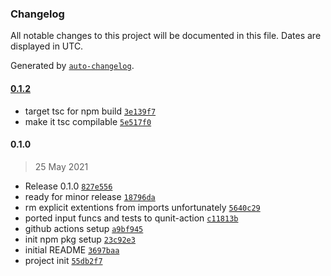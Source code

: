 ### Changelog

All notable changes to this project will be documented in this file. Dates are displayed in UTC.

Generated by [`auto-changelog`](https://github.com/CookPete/auto-changelog).

#### [0.1.2](https://github.com/izelnakri/qunit-action/compare/0.1.0...0.1.2)

- target tsc for npm build [`3e139f7`](https://github.com/izelnakri/qunit-action/commit/3e139f75397c1cde8181989f71c3a0a5b2a75eed)
- make it tsc compilable [`5e517f0`](https://github.com/izelnakri/qunit-action/commit/5e517f0533799abc763979c0c51f73b7e0c6c553)

#### 0.1.0

> 25 May 2021

- Release 0.1.0 [`827e556`](https://github.com/izelnakri/qunit-action/commit/827e556daadf1f3045b263333068aa90651501ca)
- ready for minor release [`18796da`](https://github.com/izelnakri/qunit-action/commit/18796dafc2dd95d125beea644ecb2fccac0c9bac)
- rm explicit extentions from imports unfortunately [`5640c29`](https://github.com/izelnakri/qunit-action/commit/5640c291c62bdca270a9115fc57fa76b87cdc421)
- ported input funcs and tests to qunit-action [`c11813b`](https://github.com/izelnakri/qunit-action/commit/c11813b86b716ab9dfbf791ba9691dcaddc10071)
- github actions setup [`a9bf945`](https://github.com/izelnakri/qunit-action/commit/a9bf945f1099ab02fc59db10578fa8ee5ebc3f8c)
- init npm pkg setup [`23c92e3`](https://github.com/izelnakri/qunit-action/commit/23c92e3a41c1b8dac24555cd4bf2ec589f7bcc68)
- initial README [`3697baa`](https://github.com/izelnakri/qunit-action/commit/3697baafee46f3ba0c304f2ba2fd6188d50f2799)
- project init [`55db2f7`](https://github.com/izelnakri/qunit-action/commit/55db2f71cc495d0ba71590c87132b98273d8f76b)
